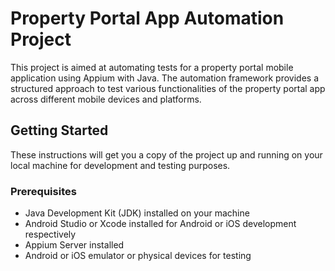 # Property Portal App Automation Project

This project is aimed at automating tests for a property portal mobile application using Appium with Java. The automation framework provides a structured approach to test various functionalities of the property portal app across different mobile devices and platforms.

## Getting Started

These instructions will get you a copy of the project up and running on your local machine for development and testing purposes.

### Prerequisites

- Java Development Kit (JDK) installed on your machine
- Android Studio or Xcode installed for Android or iOS development respectively
- Appium Server installed
- Android or iOS emulator or physical devices for testing
